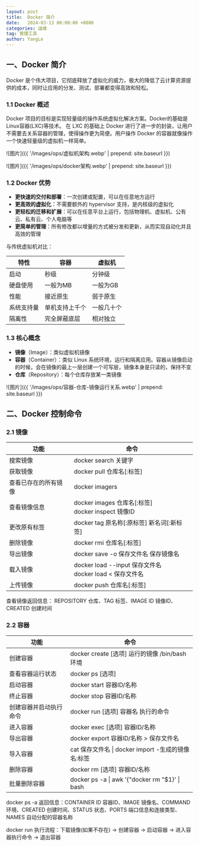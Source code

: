 ```yaml
---
layout: post
title:  Docker 简介
date:   2024-03-13 00:00:00 +0800
categories: 运维
tag: 管理工具
author: YangLe
---
```




## 一、Docker 简介

Docker 是个伟大项目，它彻底释放了虚拟化的威力，极大的降低了云计算资源提供的成本，同时让应用的分发、测试、部署都变得高效和轻松。



### 1.1 Docker 概述

Docker 项目的目标是实现轻量级的操作系统虚拟化解决方案。Docker的基础是Linux容器(LXC)等技术。 在 LXC 的基础上 Docker 进行了进一步的封装，让用户不需要去关系容器的管理，使得操作更为简便。用户操作 Docker 的容器就像操作一个快速轻量级的虚拟机一样简单。

![图片]({{ '/images/ops/虚拟机架构.webp' | prepend: site.baseurl }})

![图片]({{ '/images/ops/docker架构.webp' | prepend: site.baseurl }})



### 1.2 Docker 优势

- **更快速的交付和部署**：一次创建或配置，可以在任意地方运行
- **更高效的虚拟化**：不需要额外的 hypervisor  支持，是内核级的虚拟化
- **更轻松的迁移和扩展**：可以在任意平台上运行，包括物理机、虚拟机、公有云、私有云、个人电脑等
- **更简单的管理**：所有修改都以增量的方式被分发和更新，从而实现自动化并且高效的管理

与传统虚拟机对比：

| 特性       | 容器           | 虚拟机     |
| ---------- | -------------- | ---------- |
| 启动       | 秒级           | 分钟级     |
| 硬盘使用   | 一般为MB       | 一般为GB   |
| 性能       | 接近原生       | 弱于原生   |
| 系统支持量 | 单机支持上千个 | 一般几十个 |
| 隔离性     | 完全屏蔽底层   | 相对独立   |



### 1.3 核心概念

- **镜像**（Image）：类似虚拟机镜像
- **容器**（Container）：类似 Linux 系统环境，运行和隔离应用。容器从镜像启动的时候，会在镜像的最上一层创建一个可写层，镜像本身是只读的，保持不变
- **仓库**（Repository）：每个仓库存放某一类镜像

![图片]({{ '/images/ops/容器-仓库-镜像运行关系.webp' | prepend: site.baseurl }})



## 二、Docker 控制命令

### 2.1 镜像

| 功能                 | 命令                                                         |
| -------------------- | ------------------------------------------------------------ |
| 搜索镜像             | docker search 关键字                                         |
| 获取镜像             | docker pull 仓库名[:标签]                                    |
| 查看已存在的所有镜像 | docker imagers                                               |
| 查看镜像信息         | docker images 仓库名[:标签]<br />docker inspect 镜像ID       |
| 更改原有标签         | docker tag 原名称[:原标签] 新名词[:新标签]                   |
| 删除镜像             | docker rmi 仓库名[:标签]                                     |
| 导出镜像             | docker save -o 保存文件名 保存镜像名                         |
| 载入镜像             | docker load --input 保存文件名<br />docker load < 保存文件名 |
| 上传镜像             | docker push 仓库名[:标签]                                    |

查看镜像返回信息：  REPOSITORY 仓库、TAG 标签、IMAGE ID 镜像ID、CREATED 创建时间



### 2.2 容器

| 功能                   | 命令                                               |
| ---------------------- | -------------------------------------------------- |
| 创建容器               | docker create [选项] 运行的镜像 /bin/bash环境      |
| 查看容器运行状态       | docker ps [选项]                                   |
| 启动容器               | docker start 容器ID/名称                           |
| 终止容器               | docker stop 容器ID/名称                            |
| 创建容器并启动执行命令 | docker run [选项] 容器名 执行的命令                |
| 进入容器               | docker exec [选项] 容器ID/名称                     |
| 导出容器               | docker export 容器ID/名称 > 保存文件名             |
| 导入容器               | cat 保存文件名 \| docker import -生成的镜像名:标签 |
| 删除容器               | docker rm [选项] 容器ID/名称                       |
| 批量删除容器           | docker ps -a \| awk '{"docker rm "$1}' \| bash     |

docker ps -a 返回信息：CONTAINER ID 容器ID、IMAGE 镜像名、COMMAND 环境、CREATED 创建时间、STATUS 状态、PORTS 端口信息和连接类型、NAMES 自动分配的容器名称

docker run 执行流程：下载镜像(如果不存在) -> 创建容器 -> 启动容器 -> 进入容器执行命令 -> 退出容器

